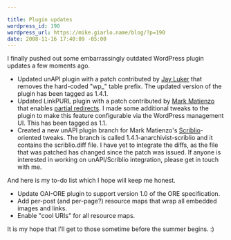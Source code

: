 ```yaml
---

title: Plugin updates
wordpress_id: 190
wordpress_url: https://mike.giarlo.name/blog/?p=190
date: 2008-11-16 17:40:09 -05:00
---
```

I finally pushed out some embarrassingly outdated WordPress plugin updates a few moments ago.

<ul>
	<li>Updated unAPI plugin with a patch contributed by <a href="http://www.linkedin.com/in/jayluker" target="_blank">Jay Luker</a> that removes the hard-coded "wp_" table prefix.  The updated version of the plugin has been tagged as 1.4.1.</li>
	<li>Updated LinkPURL plugin with a patch contributed by <a href="http://matienzo.org/" target="_blank">Mark Matienzo</a> that enables <a href="http://purl.oclc.org/docs/inet96.html#partial" target="_blank">partial redirects</a>.  I made some additional tweaks to the plugin to make this feature configurable via the WordPress management UI.  This has been tagged as 1.1.</li>
	<li>Created a new unAPI plugin branch for Mark Matienzo's <a href="http://about.scriblio.net/" target="_blank">Scriblio</a>-oriented tweaks.  The branch is called 1.4.1-anarchivist-scriblio and it contains the scriblio.diff file.  I have yet to integrate the diffs, as the file that was patched has changed since the patch was issued.  If anyone is interested in working on unAPI/Scriblio integration, please get in touch with me.</li>
</ul>

And here is my to-do list which I hope will keep me honest.

<ul>
	<li>Update OAI-ORE plugin to support version 1.0 of the ORE specification.</li>
	<li>Add per-post (and per-page?) resource maps that wrap all embedded images and links.</li>
	<li>Enable "cool URIs" for all resource maps.</li>
</ul>

It is my hope that I'll get to those sometime before the summer begins.  :)
